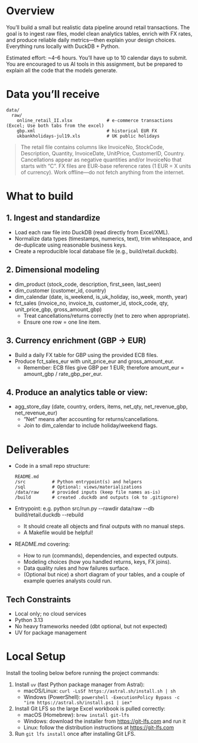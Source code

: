 # Overview

You’ll build a small but realistic data pipeline around retail transactions. The goal is to ingest raw files, model clean analytics tables, enrich with FX rates, and produce reliable daily metrics—then explain your design choices. Everything runs locally with DuckDB + Python.

Estimated effort: ~4–6 hours. You’ll have up to 10 calendar days to submit. You are encouraged to us AI tools in this assignment, but be prepared to explain all the code that the models generate.

# Data you’ll receive

```
data/
  raw/
    online_retail_II.xlsx             # e-commerce transactions (Excel; Use both tabs from the excel)
    gbp.xml                           # historical EUR FX
    ukbankholidays-jul19.xls          # UK public holidays
```

> The retail file contains columns like InvoiceNo, StockCode, Description, Quantity, InvoiceDate, UnitPrice, CustomerID, Country. Cancellations appear as negative quantities and/or InvoiceNo that starts with “C”. FX files are EUR-base reference rates (1 EUR = X units of currency). Work offline—do not fetch anything from the internet.


# What to build

## 1. Ingest and standardize

* Load each raw file into DuckDB (read directly from Excel/XML).
* Normalize data types (timestamps, numerics, text), trim whitespace, and de-duplicate using reasonable business keys.
* Create a reproducible local database file (e.g., build/retail.duckdb).

## 2. Dimensional modeling

* dim_product (stock_code, description, first_seen, last_seen)
* dim_customer (customer_id, country)
* dim_calendar (date, is_weekend, is_uk_holiday, iso_week, month, year)
* fct_sales (invoice_no, invoice_ts, customer_id, stock_code, qty, unit_price_gbp, gross_amount_gbp)
    * Treat cancellations/returns correctly (net to zero when appropriate).
    * Ensure one row = one line item.

## 3. Currency enrichment (GBP → EUR)

* Build a daily FX table for GBP using the provided ECB files.
* Produce fct_sales_eur with unit_price_eur and gross_amount_eur.
    * Remember: ECB files give GBP per 1 EUR; therefore amount_eur = amount_gbp / rate_gbp_per_eur.


## 4. Produce an analytics table or view:

* agg_store_day (date, country, orders, items, net_qty, net_revenue_gbp, net_revenue_eur)
    * “Net” means after accounting for returns/cancellations.
    * Join to dim_calendar to include holiday/weekend flags.


# Deliverables

* Code in a small repo structure:

  ```
  README.md
  /src          # Python entrypoint(s) and helpers
  /sql          # Optional: views/materializations
  /data/raw     # provided inputs (keep file names as-is)
  /build        # created .duckdb and outputs (ok to .gitignore)
  ```

* Entrypoint: e.g. python src/run.py --rawdir data/raw --db build/retail.duckdb --rebuild
    * It should create all objects and final outputs with no manual steps.
    * A Makefile would be helpful!

* README.md covering:
    * How to run (commands), dependencies, and expected outputs.
    * Modeling choices (how you handled returns, keys, FX joins).
    * Data quality rules and how failures surface.
	* (Optional but nice) a short diagram of your tables, and a couple of example queries analysts could run.

## Tech Constraints

* Local only; no cloud services
* Python 3.13
* No heavy frameworks needed (dbt optional, but not expected)
* UV for package management

# Local Setup

Install the tooling below before running the project commands:

1. Install `uv` (fast Python package manager from Astral):
   * macOS/Linux: `curl -LsSf https://astral.sh/install.sh | sh`
   * Windows (PowerShell): `powershell -ExecutionPolicy Bypass -c "irm https://astral.sh/install.ps1 | iex"`
2. Install Git LFS so the large Excel workbook is pulled correctly:
   * macOS (Homebrew): `brew install git-lfs`
   * Windows: download the installer from https://git-lfs.com and run it
   * Linux: follow the distribution instructions at https://git-lfs.com
3. Run `git lfs install` once after installing Git LFS.
